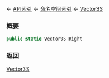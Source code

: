 ← [API索引](Api-Index) ← [命名空间索引](Namespace-Index) ← [Vector3S](VRageMath.Vector3S)

### 概要

```csharp
public static Vector3S Right
```

### 返回

[Vector3S](VRageMath.Vector3S)

